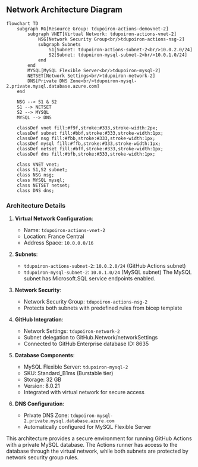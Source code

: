 ## Network Architecture Diagram

```mermaid
flowchart TD
    subgraph RG[Resource Group: tdupoiron-actions-demovnet-2]
        subgraph VNET[Virtual Network: tdupoiron-actions-vnet-2]
            NSG[Network Security Group<br/>tdupoiron-actions-nsg-2]
            subgraph Subnets
                S1[Subnet: tdupoiron-actions-subnet-2<br/>10.0.2.0/24]
                S2[Subnet: tdupoiron-mysql-subnet-2<br/>10.0.1.0/24]
            end
        end
        MYSQL[MySQL Flexible Server<br/>tdupoiron-mysql-2]
        NETSET[Network Settings<br/>tdupoiron-network-2]
        DNS[Private DNS Zone<br/>tdupoiron-mysql-2.private.mysql.database.azure.com]
    end

    NSG --> S1 & S2
    S1 --> NETSET
    S2 --> MYSQL
    MYSQL --> DNS

    classDef vnet fill:#f9f,stroke:#333,stroke-width:2px;
    classDef subnet fill:#bbf,stroke:#333,stroke-width:1px;
    classDef nsg fill:#fbb,stroke:#333,stroke-width:1px;
    classDef mysql fill:#ffb,stroke:#333,stroke-width:1px;
    classDef netset fill:#bff,stroke:#333,stroke-width:1px;
    classDef dns fill:#bfb,stroke:#333,stroke-width:1px;
    
    class VNET vnet;
    class S1,S2 subnet;
    class NSG nsg;
    class MYSQL mysql;
    class NETSET netset;
    class DNS dns;
```

### Architecture Details

1. **Virtual Network Configuration**:
   - Name: `tdupoiron-actions-vnet-2`
   - Location: France Central
   - Address Space: `10.0.0.0/16`

2. **Subnets**:
   - `tdupoiron-actions-subnet-2`: `10.0.2.0/24` (GitHub Actions subnet)
   - `tdupoiron-mysql-subnet-2`: `10.0.1.0/24` (MySQL subnet)
   The MySQL subnet has Microsoft.SQL service endpoints enabled.

3. **Network Security**:
   - Network Security Group: `tdupoiron-actions-nsg-2`
   - Protects both subnets with predefined rules from bicep template

4. **GitHub Integration**:
   - Network Settings: `tdupoiron-network-2`
   - Subnet delegation to GitHub.Network/networkSettings
   - Connected to GitHub Enterprise database ID: 8635

5. **Database Components**:
   - MySQL Flexible Server: `tdupoiron-mysql-2`
   - SKU: Standard_B1ms (Burstable tier)
   - Storage: 32 GB
   - Version: 8.0.21
   - Integrated with virtual network for secure access

6. **DNS Configuration**:
   - Private DNS Zone: `tdupoiron-mysql-2.private.mysql.database.azure.com`
   - Automatically configured for MySQL Flexible Server

This architecture provides a secure environment for running GitHub Actions with a private MySQL database. The Actions runner has access to the database through the virtual network, while both subnets are protected by network security group rules.
